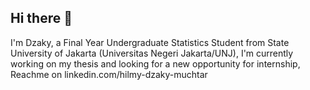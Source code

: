 ## Hi there 👋

I'm Dzaky, a Final Year Undergraduate Statistics Student from State University of Jakarta (Universitas Negeri Jakarta/UNJ),
I'm currently working on my thesis and looking for a new opportunity for internship,
Reachme on linkedin.com/hilmy-dzaky-muchtar


<!--
**taraky25/taraky25** is a ✨ _special_ ✨ repository because its `README.md` (this file) appears on your GitHub profile.

Here are some ideas to get you started:

- 🔭 I’m currently working on ...
- 🌱 I’m currently learning ...
- 👯 I’m looking to collaborate on ...
- 🤔 I’m looking for help with ...
- 💬 Ask me about ...
- 📫 How to reach me: ...
- 😄 Pronouns: ...
- ⚡ Fun fact: ...
-->
